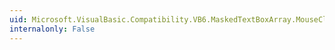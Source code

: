 ```yaml
---
uid: Microsoft.VisualBasic.Compatibility.VB6.MaskedTextBoxArray.MouseClick
internalonly: False
---
```


